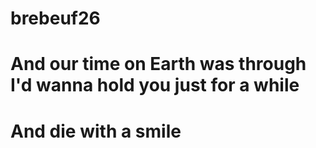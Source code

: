 # brebeuf26
# And our time on Earth was through I'd wanna hold you just for a while
# And die with a smile

